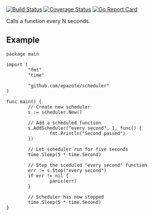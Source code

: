 [![Build Status](https://travis-ci.org/epazote/scheduler.svg?branch=master)](https://travis-ci.org/epazote/scheduler)
[![Coverage Status](https://coveralls.io/repos/github/epazote/scheduler/badge.svg?branch=master)](https://coveralls.io/github/epazote/scheduler?branch=master)
[![Go Report Card](https://goreportcard.com/badge/github.com/epazote/scheduler)](https://goreportcard.com/report/github.com/epazote/scheduler)

Calls a function every N seconds.

Example
-------

```
package main

import (
        "fmt"
        "time"

        "github.com/epazote/scheduler"
)

func main() {
        // Create new scheduler
        s := scheduler.New()

        // Add a scheduled function
        s.AddScheduler("every second", 1, func() {
                fmt.Println("Second passed")
        })

        // Let scheduler run for five seconds
        time.Sleep(5 * time.Second)

        // Stop the sceduled "every second" function
        err := s.Stop("every second")
        if err != nil {
                panic(err)
        }

        // Scheduler has now stopped
        time.Sleep(5 * time.Second)
}
```
